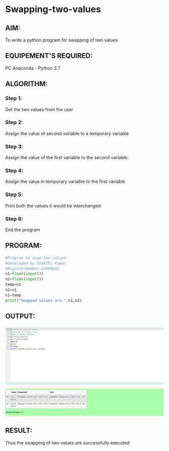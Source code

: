 # Swapping-two-values

## AIM:

To write a python program for swapping of two values

## EQUIPEMENT'S REQUIRED: 

PC
Anaconda - Python 3.7
## ALGORITHM: 

### Step 1:
Get the two values from the user
### Step 2:
Assign the value of second variable to a temporary variable 
### Step 3:
Assign the value of the first variable to the second variable.
### Step 4:  
Assign the value in temporary variable to the first variable
### Step 5: 
Print both the values it would be interchanged
### Step 6: 
End the program

## PROGRAM:
```python
#Program to swap two values.
#Developed by:Shakthi Kumar
#RegisterNumber:22009242
n1=float(input())
n2=float(input())
temp=n2
n2=n1
n1=temp
print("Swapped values are:",n1,n2)
```
## OUTPUT:
![](swap.png)

## RESULT:
Thus the swapping of two values are successfully executed



